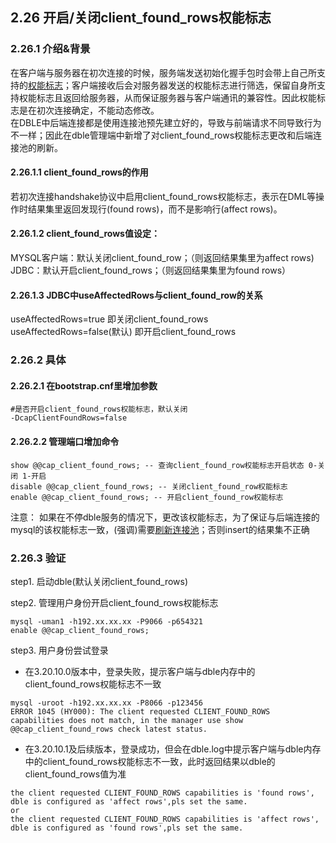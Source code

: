 ## 2.26 开启/关闭client_found_rows权能标志

### 2.26.1 介绍&背景
在客户端与服务器在初次连接的时候，服务端发送初始化握手包时会带上自己所支持的[权能标志](https://dev.mysql.com/doc/internals/en/capability-flags.html)；客户端接收后会对服务器发送的权能标志进行筛选，保留自身所支持权能标志且返回给服务器，从而保证服务器与客户端通讯的兼容性。因此权能标志是在初次连接确定，不能动态修改。  
在DBLE中后端连接都是使用连接池预先建立好的，导致与前端请求不同导致行为不一样；因此在dble管理端中新增了对client_found_rows权能标志更改和后端连接池的刷新。

#### 2.26.1.1 client_found_rows的作用
若初次连接handshake协议中启用client_found_rows权能标志，表示在DML等操作时结果集里返回发现行(found rows)，而不是影响行(affect rows)。

#### 2.26.1.2 client_found_rows值设定：
MYSQL客户端：默认关闭client_found_row；（则返回结果集里为affect rows)  
JDBC：默认开启client_found_rows；（则返回结果集里为found rows）


#### 2.26.1.3 JDBC中useAffectedRows与client_found_row的关系
useAffectedRows=true 即关闭client_found_rows  
useAffectedRows=false(默认) 即开启client_found_rows

### 2.26.2 具体

#### 2.26.2.1 在bootstrap.cnf里增加参数
```
#是否开启client_found_rows权能标志，默认关闭
-DcapClientFoundRows=false
```

#### 2.26.2.2 管理端口增加命令  
```
show @@cap_client_found_rows; -- 查询client_found_row权能标志开启状态 0-关闭 1-开启
disable @@cap_client_found_rows; -- 关闭client_found_row权能标志
enable @@cap_client_found_rows; -- 开启client_found_row权能标志
```
注意： 如果在不停dble服务的情况下，更改该权能标志，为了保证与后端连接的mysql的该权能标志一致，(强调)需要[刷新连接池](2.1_manager_cmd/2.1.21_fresh_conn.md)；否则insert的结果集不正确

### 2.26.3 验证

step1. 启动dble(默认关闭client_found_rows)

step2. 管理用户身份开启client_found_rows权能标志
```
mysql -uman1 -h192.xx.xx.xx -P9066 -p654321
enable @@cap_client_found_rows;
```
step3. 用户身份尝试登录

* 在3.20.10.0版本中，登录失败，提示客户端与dble内存中的client_found_rows权能标志不一致
```
mysql -uroot -h192.xx.xx.xx -P8066 -p123456
ERROR 1045 (HY000): The client requested CLIENT_FOUND_ROWS capabilities does not match, in the manager use show @@cap_client_found_rows check latest status.
```
* 在3.20.10.1及后续版本，登录成功，但会在dble.log中提示客户端与dble内存中的client_found_rows权能标志不一致，此时返回结果以dble的client_found_rows值为准
```
the client requested CLIENT_FOUND_ROWS capabilities is 'found rows', dble is configured as 'affect rows',pls set the same.
or
the client requested CLIENT_FOUND_ROWS capabilities is 'affect rows', dble is configured as 'found rows',pls set the same.
```










